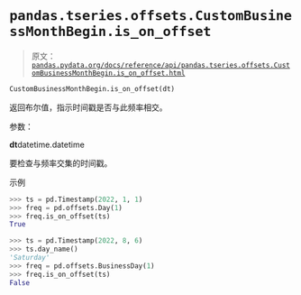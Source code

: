 # `pandas.tseries.offsets.CustomBusinessMonthBegin.is_on_offset`

> 原文：[`pandas.pydata.org/docs/reference/api/pandas.tseries.offsets.CustomBusinessMonthBegin.is_on_offset.html`](https://pandas.pydata.org/docs/reference/api/pandas.tseries.offsets.CustomBusinessMonthBegin.is_on_offset.html)

```py
CustomBusinessMonthBegin.is_on_offset(dt)
```

返回布尔值，指示时间戳是否与此频率相交。

参数：

**dt**datetime.datetime

要检查与频率交集的时间戳。

示例

```py
>>> ts = pd.Timestamp(2022, 1, 1)
>>> freq = pd.offsets.Day(1)
>>> freq.is_on_offset(ts)
True 
```

```py
>>> ts = pd.Timestamp(2022, 8, 6)
>>> ts.day_name()
'Saturday'
>>> freq = pd.offsets.BusinessDay(1)
>>> freq.is_on_offset(ts)
False 
```
